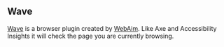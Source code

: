 ## Wave

[Wave](https://wave.webaim.org/) is a browser plugin created by [WebAim](https://webaim.org/). Like Axe and Accessibility Insights it will check the page you are currently browsing.
